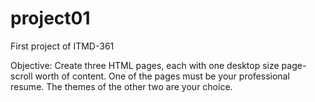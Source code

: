 # project01
First project of ITMD-361

Objective: Create three HTML pages, each with one desktop size page-scroll worth of content. One of the pages must be your professional resume. The themes of the other two are your choice.
